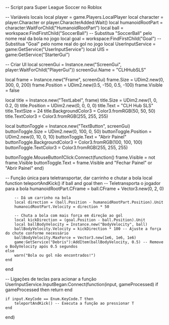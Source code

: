 -- Script para Super League Soccer no Roblox

-- Variáveis locais
local player = game.Players.LocalPlayer
local character = player.Character or player.CharacterAdded:Wait()
local humanoidRootPart = character:WaitForChild("HumanoidRootPart")
local ball = workspace:FindFirstChild("SoccerBall") -- Substitua "SoccerBall" pelo nome real da bola no jogo
local goal = workspace:FindFirstChild("Goal") -- Substitua "Goal" pelo nome real do gol no jogo
local UserInputService = game:GetService("UserInputService")
local UIS = game:GetService("StarterGui")

-- Criar UI
local screenGui = Instance.new("ScreenGui", player:WaitForChild("PlayerGui"))
screenGui.Name = "CLHHubSLS"

local frame = Instance.new("Frame", screenGui)
frame.Size = UDim2.new(0, 300, 0, 200)
frame.Position = UDim2.new(0.5, -150, 0.5, -100)
frame.Visible = false

local title = Instance.new("TextLabel", frame)
title.Size = UDim2.new(1, 0, 0.2, 0)
title.Position = UDim2.new(0, 0, 0, 0)
title.Text = "CLH Hub SLS"
title.TextSize = 24
title.BackgroundColor3 = Color3.fromRGB(50, 50, 50)
title.TextColor3 = Color3.fromRGB(255, 255, 255)

local buttonToggle = Instance.new("TextButton", screenGui)
buttonToggle.Size = UDim2.new(0, 100, 0, 50)
buttonToggle.Position = UDim2.new(0, 10, 0, 10)
buttonToggle.Text = "Abrir Painel"
buttonToggle.BackgroundColor3 = Color3.fromRGB(100, 100, 100)
buttonToggle.TextColor3 = Color3.fromRGB(255, 255, 255)

buttonToggle.MouseButton1Click:Connect(function()
    frame.Visible = not frame.Visible
    buttonToggle.Text = frame.Visible and "Fechar Painel" or "Abrir Painel"
end)

-- Função única para teletransportar, dar carrinho e chutar a bola
local function teleportAndKick()
    if ball and goal then
        -- Teletransporta o jogador para a bola
        humanoidRootPart.CFrame = ball.CFrame + Vector3.new(0, 2, 0)

        -- Dá um carrinho na bola
        local direction = (ball.Position - humanoidRootPart.Position).Unit
        humanoidRootPart.Velocity = direction * 50

        -- Chuta a bola com mais força em direção ao gol
        local kickDirection = (goal.Position - ball.Position).Unit
        local ballBodyVelocity = Instance.new("BodyVelocity", ball)
        ballBodyVelocity.Velocity = kickDirection * 100 -- Ajuste a força do chute conforme necessário
        ballBodyVelocity.MaxForce = Vector3.new(1e6, 1e6, 1e6)
        game:GetService("Debris"):AddItem(ballBodyVelocity, 0.5) -- Remove o BodyVelocity após 0.5 segundos
    else
        warn("Bola ou gol não encontrados!")
    end
end

-- Ligações de teclas para acionar a função
UserInputService.InputBegan:Connect(function(input, gameProcessed)
    if gameProcessed then return end

    if input.KeyCode == Enum.KeyCode.T then
        teleportAndKick() -- Executa a função ao pressionar T
    end
end)
